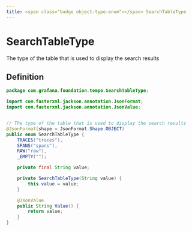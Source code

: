 ```yaml
---
title: <span class="badge object-type-enum"></span> SearchTableType
---
```

# <span class="badge object-type-enum"></span> SearchTableType

The type of the table that is used to display the search results

## Definition

```java
package com.grafana.foundation.tempo.SearchTableType;

import com.fasterxml.jackson.annotation.JsonFormat;
import com.fasterxml.jackson.annotation.JsonValue;


// The type of the table that is used to display the search results
@JsonFormat(shape = JsonFormat.Shape.OBJECT)
public enum SearchTableType {
    TRACES("traces"),
    SPANS("spans"),
    RAW("raw"),
    _EMPTY("");

    private final String value;

    private SearchTableType(String value) {
        this.value = value;
    }

    @JsonValue
    public String Value() {
        return value;
    }
}

```
